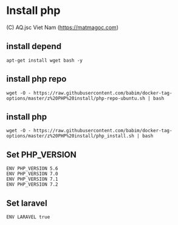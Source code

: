 # Install php
(C) AQ.jsc Viet Nam (https://matmagoc.com)

## install depend
`apt-get install wget bash -y`

## install php repo
`wget -O - https://raw.githubusercontent.com/babim/docker-tag-options/master/z%20PHP%20install/php-repo-ubuntu.sh | bash`

## install php
`wget -O - https://raw.githubusercontent.com/babim/docker-tag-options/master/z%20PHP%20install/php_install.sh | bash`

## Set PHP_VERSION
```
ENV PHP_VERSION 5.6
ENV PHP_VERSION 7.0
ENV PHP_VERSION 7.1
ENV PHP_VERSION 7.2
```

## Set laravel
`ENV LARAVEL true`